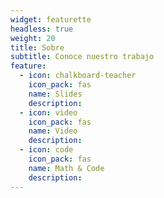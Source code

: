 ```yaml
---
widget: featurette
headless: true
weight: 20
title: Sobre
subtitle: Conoce nuestro trabajo
feature:
  - icon: chalkboard-teacher
    icon_pack: fas
    name: Slides
    description:
  - icon: video
    icon_pack: fas
    name: Video
    description:
  - icon: code
    icon_pack: fas
    name: Math & Code
    description:
---
```

